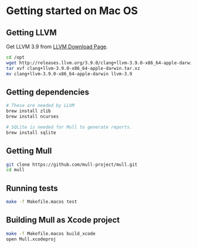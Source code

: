 # Getting started on Mac OS

## Getting LLVM

Get LLVM 3.9 from [LLVM Download Page](http://releases.llvm.org/).

```bash
cd /opt
wget http://releases.llvm.org/3.9.0/clang+llvm-3.9.0-x86_64-apple-darwin.tar.xz
tar xvf clang+llvm-3.9.0-x86_64-apple-darwin.tar.xz
mv clang+llvm-3.9.0-x86_64-apple-darwin llvm-3.9
```

## Getting dependencies

```bash
# These are needed by LLVM
brew install zlib
brew install ncurses

# SQLite is needed for Mull to generate reports.
brew install sqlite
```

## Getting Mull

```bash
git clone https://github.com/mull-project/mull.git
cd mull
```

## Running tests

```bash
make -f Makefile.macos test
```

## Building Mull as Xcode project

```bash
make -f Makefile.macos build_xcode
open Mull.xcodeproj
```

